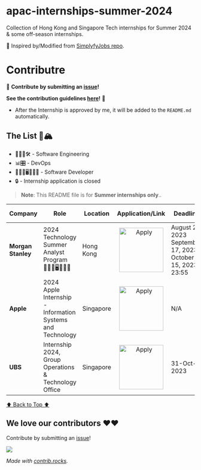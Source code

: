 # apac-internships-summer-2024

Collection of Hong Kong and Singapore Tech internships for Summer 2024 & some off-season internships.

💙 Inspired by/Modified from [SimplyfyJobs repo](https://github.com/SimplifyJobs/Summer2024-Internships/tree/dev).

# Contributre

🙏 **Contribute by submitting an [issue](https://github.com/ayazhankadessova/apac-internships-summer-2024/issues)!**

**See the contribution guidelines [here](https://github.com/ayazhankadessova/apac-internships-summer-2024/blob/main/CONTRIBUTING.md)!** 🙏

- After the Internship is approved by me, it will be added to the `README.md` automatically.

## The List 🚴🏔

- 👩🏻‍💻🛠 - Software Engineering
- 📊🎛️ - DevOps
- 👩🏻‍💻🖥️👩🏽‍💻 - Software Developer
- 🔒 - Internship application is closed

> **Note**:
> This README file is for **Summer internships only**..

<!-- Please leave a one line gap between this and the table TABLE_START (DO NOT CHANGE THIS LINE) -->

| Company | Role | Location | Application/Link | Deadline | Start Date | Date Posted |
| --- | --- | --- |  :---: | --- | --- | :---: |
| **Morgan Stanley** | 2024 Technology Summer Analyst Program👩🏻‍💻🖥️👩🏽‍💻 | Hong Kong | <a href="https://morganstanley.tal.net/vx/brand-0/candidate/so/pm/1/pl/1/opp/16134-2024-Technology-Summer-Analyst-Program-Hong-Kong/en-GB"><img src="https://i.imgur.com/u1KNU8z.png" width="118" alt="Apply"></a> | August 20, 2023</br>September 17, 2023</br>October 15, 2023 23:55 | June 2023 | Aug 22 |
| **Apple** | 2024 Apple Internship - Information Systems and Technology | Singapore | <a href="https://jobs.apple.com/en-sg/details/200496215/2024-apple-internship-information-systems-and-technology?team=STDNT"><img src="https://i.imgur.com/u1KNU8z.png" width="118" alt="Apply"></a> | N/A | Feb to July 2024 | Aug 21 |
| **UBS** | Internship 2024, Group Operations & Technology Office | Singapore | <a href="https://jobs.ubs.com/TGnewUI/Search/home/HomeWithPreLoad?partnerid=25008&siteid=5131&PageType=searchResults&SearchType=linkquery&LinkID=6558#jobDetails=282897_5131"><img src="https://i.imgur.com/u1KNU8z.png" width="118" alt="Apply"></a> | 31-Oct-2023 | June 2023 | Aug 21 |

<!-- Please leave a one line gap between this and the table TABLE_END (DO NOT CHANGE THIS LINE) -->

[⬆️ Back to Top ⬆️](https://github.com/ayazhankadessova/apac-internships-summer-2024#the-list-)

## We love our contributors ❤️❤️

Contribute by submitting an [issue](https://github.com/SimplifyJobs/Summer2024-Internships/issues/new/choose)!

<a href="https://github.com/ayazhankadessova/apac-internships-summer-2024/graphs/contributors">
  <img src="https://contrib.rocks/image?repo=ayazhankadessova/apac-internships-summer-2024" />
</a>

_Made with [contrib.rocks](https://contrib.rocks)._
